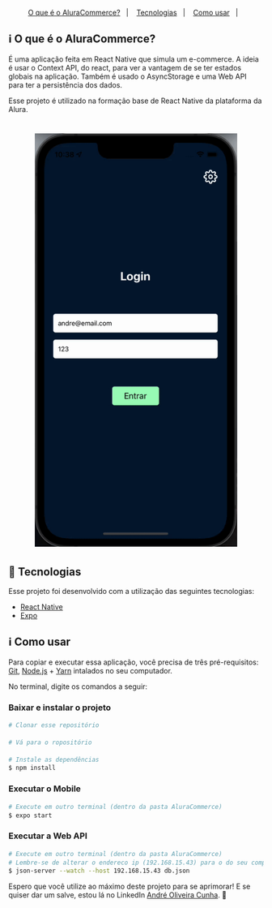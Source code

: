

<p align="center">
  <a href="#information_source-o-que-é-o-ficando-online">O que é o AluraCommerce?</a>&nbsp;&nbsp;&nbsp;|&nbsp;&nbsp;&nbsp;
  <a href="#rocket-Tecnologias">Tecnologias</a>&nbsp;&nbsp;&nbsp;|&nbsp;&nbsp;&nbsp;
  <a href="#information_source-como-usar">Como usar</a>&nbsp;&nbsp;&nbsp;|&nbsp;&nbsp;&nbsp;
</p>

## :information_source: O que é o AluraCommerce?

É uma aplicação feita em React Native que simula um e-commerce. A ideia é usar o Context API, do react, para ver a vantagem de se ter estados globais na aplicação. Também é usado o AsyncStorage e uma Web API para ter a persistência dos dados.

Esse projeto é utilizado na formação base de React Native da plataforma da Alura.


<h1 align="center">
    <img alt="Demonstracao" title="Demonstracao" src=".images/demo.gif" width="400px" />
</h1>


## :rocket: Tecnologias

Esse projeto foi desenvolvido com a utilização das seguintes tecnologias:
- [React Native][rn]
- [Expo][expo]

## :information_source: Como usar

Para copiar e executar essa aplicação, você precisa de três pré-requisitos: [Git](https://git-scm.com), [Node.js][nodejs] + [Yarn][yarn] intalados no seu computador.

No terminal, digite os comandos a seguir:

### Baixar e instalar o projeto

```bash
# Clonar esse repositório

# Vá para o ropositório

# Instale as dependências
$ npm install
```

### Executar o Mobile

```bash
# Execute em outro terminal (dentro da pasta AluraCommerce)
$ expo start
```

### Executar a Web API

```bash
# Execute em outro terminal (dentro da pasta AluraCommerce)
# Lembre-se de alterar o endereco ip (192.168.15.43) para o do seu computador!
$ json-server --watch --host 192.168.15.43 db.json
```



Espero que você utilize ao máximo deste projeto para se aprimorar! E se quiser dar um salve, estou lá no LinkedIn [André Oliveira Cunha](https://www.linkedin.com/in/andr%C3%A9-oliveira-cunha-b26b3a156/). :wave: 

[nodejs]: https://nodejs.org/
[expo]: https://docs.expo.dev/
[rn]: https://facebook.github.io/react-native/
[yarn]: https://yarnpkg.com/
